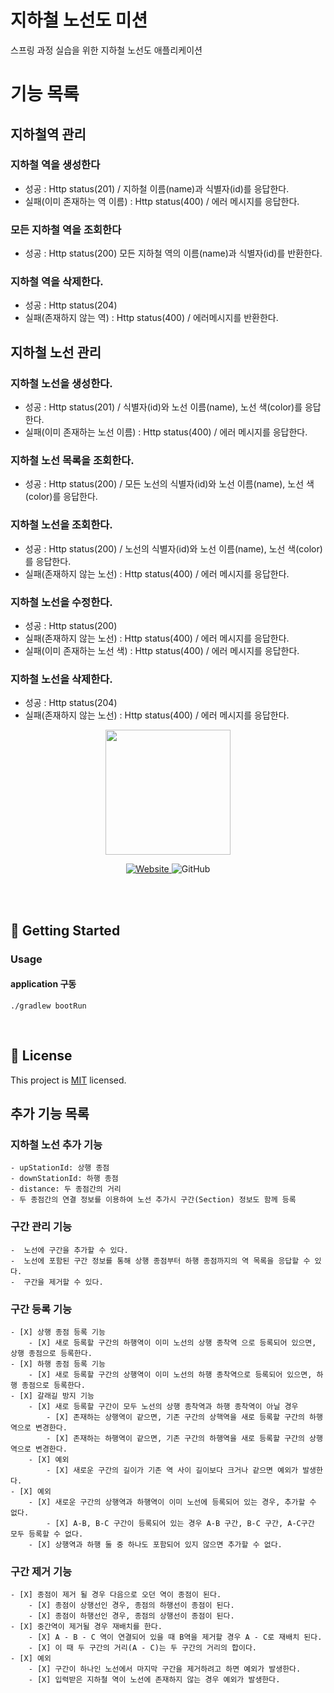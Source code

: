 # 지하철 노선도 미션

스프링 과정 실습을 위한 지하철 노선도 애플리케이션

# 기능 목록

## 지하철역 관리

### 지하철 역을 생성한다

- 성공 : Http status(201) / 지하철 이름(name)과 식별자(id)를 응답한다.
- 실패(이미 존재하는 역 이름) : Http status(400) / 에러 메시지를 응답한다.

### 모든 지하철 역을 조회한다

- 성공 : Http status(200) 모든 지하철 역의 이름(name)과 식별자(id)를 반환한다.

### 지하철 역을 삭제한다.

- 성공 : Http status(204)
- 실패(존재하지 않는 역) : Http status(400) / 에러메시지를 반환한다.

## 지하철 노선 관리

### 지하철 노선을 생성한다.

- 성공 : Http status(201) / 식별자(id)와 노선 이름(name), 노선 색(color)를 응답한다.
- 실패(이미 존재하는 노선 이름) : Http status(400) / 에러 메시지를 응답한다.

### 지하철 노선 목록을 조회한다.

- 성공 : Http status(200) / 모든 노선의 식별자(id)와 노선 이름(name), 노선 색(color)를 응답한다.

### 지하철 노선을 조회한다.

- 성공 : Http status(200) / 노선의 식별자(id)와 노선 이름(name), 노선 색(color)를 응답한다.
- 실패(존재하지 않는 노선) : Http status(400) / 에러 메시지를 응답한다.

### 지하철 노선을 수정한다.

- 성공 : Http status(200)
- 실패(존재하지 않는 노선) : Http status(400) / 에러 메시지를 응답한다.
- 실패(이미 존재하는 노선 색) : Http status(400) / 에러 메시지를 응답한다.

### 지하철 노선을 삭제한다.

- 성공 : Http status(204)
- 실패(존재하지 않는 노선) : Http status(400) / 에러 메시지를 응답한다.

<p align="center">
    <img width="200px;" src="https://raw.githubusercontent.com/woowacourse/atdd-subway-admin-frontend/master/images/main_logo.png"/>
</p>
<p align="center">
  <a href="https://techcourse.woowahan.com/c/Dr6fhku7" alt="woowacourse subway">
    <img alt="Website" src="https://img.shields.io/website?url=https%3A%2F%2Fedu.nextstep.camp%2Fc%2FR89PYi5H">
  </a>
  <img alt="GitHub" src="https://img.shields.io/github/license/woowacourse/atdd-subway-map">
</p>

<br>


<br>

## 🚀 Getting Started
### Usage
#### application 구동

```
./gradlew bootRun
```

<br>

## 📝 License

This project is [MIT](https://github.com/woowacourse/atdd-subway-map/blob/master/LICENSE) licensed.

## 추가 기능 목록

### 지하철 노선 추가 기능

    - upStationId: 상행 종점
    - downStationId: 하행 종점
    - distance: 두 종점간의 거리
    - 두 종점간의 연결 정보를 이용하여 노선 추가시 구간(Section) 정보도 함께 등록

### 구간 관리 기능

    -  노선에 구간을 추가할 수 있다.
    -  노선에 포함된 구간 정보를 통해 상행 종점부터 하행 종점까지의 역 목록을 응답할 수 있다.
    -  구간을 제거할 수 있다.

### 구간 등록 기능

    - [X] 상행 종점 등록 기능
        - [X] 새로 등록할 구간의 하행역이 이미 노선의 상행 종착역 으로 등록되어 있으면, 상행 종점으로 등록한다.
    - [X] 하행 종점 등록 기능
        - [X] 새로 등록할 구간의 상행역이 이미 노선의 하행 종착역으로 등록되어 있으면, 하행 종점으로 등록한다.
    - [X] 갈래길 방지 기능
        - [X] 새로 등록할 구간이 모두 노선의 상행 종착역과 하행 종착역이 아닐 경우
            - [X] 존재하는 상행역이 같으면, 기존 구간의 상핵역을 새로 등록할 구간의 하행역으로 변경한다.
            - [X] 존재하는 하행역이 같으면, 기존 구간의 하행역을 새로 등록할 구간의 상행역으로 변경한다.
        - [X] 예외
            - [X] 새로운 구간의 길이가 기존 역 사이 길이보다 크거나 같으면 예외가 발생한다.
    - [X] 예외
        - [X] 새로운 구간의 상행역과 하행역이 이미 노선에 등록되어 있는 경우, 추가할 수 없다. 
            - [X] A-B, B-C 구간이 등록되어 있는 경우 A-B 구간, B-C 구간, A-C구간 모두 등록할 수 없다.
        - [X] 상행역과 하행 둘 중 하나도 포함되어 있지 않으면 추가할 수 없다.

### 구간 제거 기능
    - [X] 종점이 제거 될 경우 다음으로 오던 역이 종점이 된다.
        - [X] 종점이 상행선인 경우, 종점의 하행선이 종점이 된다. 
        - [X] 종점이 하행선인 경우, 종점의 상행선이 종점이 된다.
    - [X] 중간역이 제거될 경우 재배치를 한다.
        - [X] A - B - C 역이 연결되어 있을 때 B역을 제거할 경우 A - C로 재배치 된다.
        - [X] 이 때 두 구간의 거리(A - C)는 두 구간의 거리의 합이다. 
    - [X] 예외
        - [X] 구간이 하나인 노선에서 마지막 구간을 제거하려고 하면 예외가 발생한다.
        - [X] 입력받은 지하철 역이 노선에 존재하지 않는 경우 예외가 발생한다.